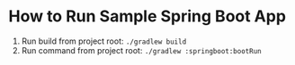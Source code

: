 # How to Run Sample Spring Boot App

1. Run build from project root: `./gradlew build`
2. Run command from project root: `./gradlew :springboot:bootRun`
